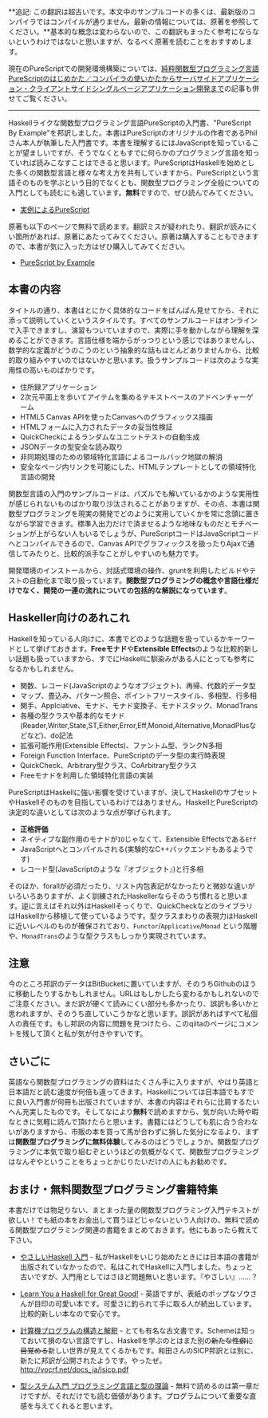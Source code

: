 <!-- {
  "id": "f1e048fc9a8ca51eddb2",
  "created_at": "2015-04-09T22:08:58+09:00",
  "tags": [
    {
      "name": "JavaScript",
      "versions": []
    },
    {
      "name": "Haskell",
      "versions": []
    },
    {
      "name": "関数型言語",
      "versions": []
    },
    {
      "name": "altjs",
      "versions": []
    },
    {
      "name": "purescript",
      "versions": []
    }
  ],
  "title": "関数型なAltJS、PureScriptの入門書を邦訳しました。"
} -->

**追記: この翻訳は超古いです。本文中のサンプルコードの多くは、最新版のコンパイラではコンパイルが通りません。最新の情報については、原著を参照してください。**基本的な概念は変わらないので、この翻訳もまったく参考にならないというわけではないと思いますが、なるべく原著を読むことをおすすめします。

現在のPureScriptでの開発環境構築については、[純粋関数型プログラミング言語PureScriptのはじめかた／コンパイラの使いかたからサーバサイドアプリケーション・クライアントサイドシングルページアプリケーション開発まで](http://qiita.com/hiruberuto/items/2316b58162cfec150460)の記事も併せてご覧ください。

----

Haskellライクな関数型プログラミング言語PureScriptの入門書、"PureScript By Example"を邦訳しました。本書はPureScriptのオリジナルの作者であるPhilさん本人が執筆した入門書です。本書を理解するにはJavaScriptを知っていることが望ましいですが、そうでなくともすでに何らかのプログラミング言語を知っていれば読みこなすことはできると思います。PureScriptはHaskellを始めとした多くの関数型言語と様々な考え方を共有していますから、PureScriptという言語そのものを学ぶという目的でなくとも、関数型プログラミング全般についての入門としても読むにも適しています。**無料**ですので、ぜひ読んでみてください。

- [実例によるPureScript](http://hiruberuto.bitbucket.org/purescript/)

原著も以下のページで無料で読めます。翻訳ミスが疑われたり、翻訳が読みにくい箇所があれば、原著にあたってみてください。原著は購入することもできますので、本書が気に入った方はぜひ購入してみてください。

- [PureScript by Example](https://leanpub.com/purescript/read)

## 本書の内容

タイトルの通り、本書はとにかく具体的なコードをばんばん見せてから、それに添って説明していくというスタイルです。すべてのサンプルコードはオンラインで入手できますし、演習もついていますので、実際に手を動かしながら理解を深めることができます。言語仕様を端からがっつりという感じではありませんし、数学的な定義がどうのこうのという抽象的な話もほとんどありませんから、比較的取り組みやすいのではないかと思います。扱うサンプルコードは次のような実用性の高いものばかりです。

* 住所録アプリケーション
* 2次元平面上を歩いてアイテムを集めるテキストベースのアドベンチャーゲーム
* HTML5 Canvas APIを使ったCanvasへのグラフィックス描画
* HTMLフォームに入力されたデータの妥当性検証
* QuickCheckによるランダムなユニットテストの自動生成
* JSONデータの型安全な読み取り
* 非同期処理のための領域特化言語によるコールバック地獄の解消
* 安全なページ内リンクを可能にした、HTMLテンプレートとしての領域特化言語の開発

関数型言語の入門のサンプルコードは、パズルでも解いているかのような実用性が感じられないものばかり取り沙汰されることがありますが、その点、本書は関数型プログラミングを現実の開発でどのように実用していくかを常に念頭に置きながら学習できます。標準入出力だけで済ませるような地味なものだとモチベーションが上がらない人もいるでしょうが、PureScriptコードはJavaScriptコードへとコンパイルできるので、Canvas APIでグラフィックスを扱ったりAjaxで通信してみたりと、比較的派手なことがしやすいのも魅力です。

開発環境のインストールから、対話式環境の操作、gruntを利用したビルドやテストの自動化まで取り扱っています。**関数型プログラミングの概念や言語仕様だけでなく、開発の一連の流れについての包括的な解説になっています**。

## Haskeller向けのあれこれ

Haskellを知っている人向けに、本書でどのような話題を扱っているかキーワードとして挙げておきます。**Freeモナド**や**Extensible Effects**のような比較的新しい話題も扱っていますから、すでにHaskellに馴染みがある人にとっても参考になるかもしれません。

- 関数、レコード(JavaScriptのようなオブジェクト)、再帰、代数的データ型
- マップ、畳込み、パターン照合、ポイントフリースタイル、多相型、行多相
- 関手、Applciative、モナド、モナド変換子、モナドスタック、MonadTrans 
- 各種の型クラスや基本的なモナド(Reader,Writer,State,ST,Either,Error,Eff,Monoid,Alternative,MonadPlusなどなど)、do記法
- 拡張可能作用(Extensible Effects)、ファントム型、ランクN多相
- Foreign Function Interface、PureScriptのデータ型の実行時表現
- QuickCheck、Arbitrary型クラス、CoArbitrary型クラス
- Freeモナドを利用した領域特化言語の実装

PureScriptはHaskellに強い影響を受けていますが、決してHaskellのサブセットやHaskellそのものを目指しているわけではありません。HaskellとPureScriptの決定的な違いとしては次のような点が挙げられます。

* **正格評価**
* ネイティブな副作用のモナドが`IO`じゃなくて、Extensible Effectsである`Eff`
* JavaScriptへとコンパイルされる(実験的なC++バックエンドもあるようです)
* レコード型(JavaScriptのような『オブジェクト』)と行多相

そのほか、forallが必須だったり、リスト内包表記がなかったりと微妙な違いがいろいろありますが、よく訓練されたHaskellerならそのうち慣れると思います。逆に言えばそれ以外はHaskellそっくりで、QuickCheckなどのライブラリはHaskellから移植して使っているようです。型クラスまわりの表現力はHaskellに近いレベルのものが確保されており、`Functor`/`Applicative`/`Monad` という階層や、`MonadTrans`のような型クラスもしっかり実現されています。

## 注意

今のところ邦訳のデータはBitBucketに置いていますが、そのうちGithubのほうに移動したりするかもしれません。URLはもしかしたら変わるかもしれないのでご注意ください。まだ訳が硬くて読みにくい部分も多かったり、誤訳も多いかと思われますが、そのうち直していこうかなと思います。誤訳があればすべて私個人の責任です。もし邦訳の内容に問題を見つけたら、このqiitaのページにコメントを残して頂くと私が気が付きやすいです。

## さいごに

英語なら関数型プログラミングの資料はたくさん手に入りますが、やはり英語と日本語だと読む速度が何倍も違ってきます。Haskellについては日本語でもすでに良い入門書が何冊も出版されていますが、本書の内容はそれらに比肩するたいへん充実したものです。そしてなにより**無料**で読めますから、気が向いた時や暇なときに気軽に読んで頂けたらと思います。書籍にはどうしても肌に合う合わないがありますから、市販の本を買って馬が合わずに損した気分になるより、まずは**関数型プログラミングに無料体験**してみるのはどうでしょうか。関数型プログラミングに本気で取り組むぞというほどの気概がなくて、関数型プログラミングはなんぞやということをちょっとかじりたいだけの人にもお勧めです。

## おまけ・無料関数型プログラミング書籍特集

本書だけでは物足りない、まとまった量の関数型プログラミング入門テキストが欲しい！でも紙の本をお金出して買うほどじゃないという人向けの、無料で読める関数型プログラミング関連の書籍をまとめておきます。他にもあったら教えて下さい。

* [やさしいHaskell 入門](http://www.sampou.org/haskell/tutorial-j/index.html) - 私がHaskellをいじり始めたときには日本語の書籍が出版されていなかったので、私はこれでHaskellに入門しました。ちょっと古いですが、入門用としてはさほど問題無いと思います。『やさしい』……？
* [Learn You a Haskell for Great Good!](http://learnyouahaskell.com/) - 英語ですが、表紙のポップなゾウさんが目印の可愛い本です。可愛さに釣られて手に取る人が続出しています。比較的新しい本なので安心です。
* [計算機プログラムの構造と解釈](http://sicp.iijlab.net/fulltext/xcont.html) - とても有名な古文書です。Schemeは知っておいて損のない言語ですし、Haskellを学ぶのとはまた別の~~新たな性癖に目覚める~~新しい世界が見えてくるかもです。和田さんのSICP邦訳とは別に、新たに邦訳が公開されたようです。やったぜ。http://vocrf.net/docs_ja/jsicp.pdf

* [型システム入門 プログラミング言語と型の理論](http://estore.ohmsha.co.jp/titles/978427406911P) - 無料で読めるのは第一章だけですが、それだけでも読む価値があります。プログラムについて重要な直感を与えてくれると思います。



<!--

----

## 訳語メモ

この翻訳にはいろいろ問題がありそうだなというのは筆者も感じてます。もし問題を感じたかたがいればコメントください。

### 翻訳の方針メモ

* カタカナ語をなるべく避け、可能な限り日本語に訳す。カタカナ語に直せない場合は、検索エンジンでも検索しやすいようにアルファベットそのままに残す。例："Applicaive Functor"→「Applicative関手」。「アプリカティブファンクター」というように訳す手もないわけではありませんが、「アプリカティブ」「ファンクタ」のいずれも一般的なカタカナ語ではないため、筆者はそれが読みやすくなっているとは思いません。
* 一般的な日本語としてすでに充分定着したカタカナ語は積極的に避ける事はしない。例：「データ」「コンテナ」「ルール」などはそのまま使う。
* 専門分野でのみ使われるカタカナ語は専門知識がないと読みにくいのでなるべく避けたいが、先例があり、それが避け難いならそれに従う。例：「インスタンス」「モノイド」「モナド」など。「モナド」は「単子」というような翻訳もあるようですが、あまり一般的でないように思います。`Monad`というようにアルファベットそのままにする手もありだと思いますが、今回はとりあえず「モナド」にしています。

* 専門用語以外でカタカナ語が避けにくい時には、その語が用語として重要でない限り、文章全体を意味を保ったまま表現を変える。例：

    > The `psci` interactive mode allows for rapid prototyping with immediate feedback

    "rapid prototyping"という語を「ラピッドプロトタイピング」というようにそのままカタカナ語にしてしまう訳者もいますが、本書ではそのような用語を避けるように、「psci 対話式処理系では反応を即座に得られるので」というように訳しています。また、

    > Now let's write some utility functions for working with phone books.

    という文も、「ユーティリティ関数」というカタカナ語を回避するため、 

    > 今度は電話帳の操作を支援する関数をいくつか書いてみましょう。

    という訳にしています。

----

訳語の選択に迷いました。誰かの参考になるかもしれないので、メモとして掲載しておきます。



##### kind 種

「類」と訳されることもありますが、どうも数学の界隈では以前から「種」と訳されていたらしく、最近では「種」のほうで訳される流れだとか。統一さえされればどっちでもいいと思います。「種類」は単語として一般的過ぎるので避けました。今回は園芸の話ではないので、「種」でも混同はないと判断し、それを使っています。

##### predicate function 述語関数

日本語の「述語」と論理学のpredicateは明らかに異なるので、predicateを述語と訳すのはちょっと厳しいと思います。ここで言いたいのは、その関数が真か偽を返す関数だということであって、「動作や状態の主体」という意味の「述語」を割り当てるのは嬉しくありません。ここで言っているのは`true`または`false`を返す関数であることを言っています。

##### traverse 走査する

あまり普通じゃない訳ですが、「要素をひとつひとつ調べて処理していく」という意味に近い「走査」にしました。

##### row polymorphism 行多相

先例はありませんが、そのまんまです。

##### nest 入れ子

入れ子は入れ子でしょ？「ネスト」と訳すと、筆者は頭のなかでツバメがピーチクパーチク餌をねだりはじめるので避けました。

##### pattern matching  パターン照合  

これも半端にカタカナ語が混じっていて気になりますが、"pattern"にこなれた訳がないので、仕方なくこうしました。

##### pattern match failure パターン照合失敗　

語呂が悪いです

##### map マップ　

筆者は"mapping"というと数学の「写像」を思い浮かべてしまいますが、これを「写像」と呼ぶのは一般的すぎるので、苦し紛れに「マップ」にしています。前例に何か良い訳はないでしょうか。

##### folding 畳み込み　

筆者は「畳み込み」という語を見ると"convolution"という英単語が思い浮かんじゃうのですが、確か「プログラミングHaskell」とかを参考にして「畳み込み」にしました。

##### case式　　　

アルファベットと日本語が入り混じった変な訳語だと思いますが、この場合は"case"という予約語だから仕方ありません。カタカナ語じゃないのでセーフ！

##### primitive type 原始型

あんまり普通じゃない訳だけど、定着すれば定着すると思います。「プリミティブ型」のほうが一般的だと思いますが、私は「プリミティブ型」以外で「プリミティブ」という単語を日本語で聞くことはほとんどないと思うし、「プリミティブ」はカタカナ語として定着もしていないと思います。

##### instance インスタンス

「実例」「実体」あたりが良さそうな気もしますが、Haskell界隈でそう訳した先例が見受けられないので日和って「インスタンス」。HaskellやPureScriptのような言語では「実装」が意味としては近いですが、type classをimplementationしたのがinstanceなので、implementationを「実装」と訳すとinstanceを同じ「実装」とするわけにいかなくなります。

##### type class  型クラス

重箱読みとか湯桶読み的な、半端にカタカナ語が混じっていて微妙な用語。でも「クラス」はもうカタカナ語としてそこそこ定着しているので問題は少ないでしょう(筆者は集合論とかが頭をもたげるので、スッキリとはいきませんが)。下手に和訳すると「型級」となって、逆にわかりづらい気もします。我々は「クラス」という単語に慣れすぎました。「超弩級」を「スーパードレッドノートクラス」とかに書き換えてもわかりづらいので、妥協ポイント。

##### type class instance 型クラスインスタンス

……。中途半端すぎて泣きたい訳語。

##### type checker 型検証器

「チェッカ」とか正直わかりづらいと思います。日本人なら「検証器」でどうでしょうか。

##### function 関数

「関数」のほうが常用漢字な感じだし、意味としても近いと思います。「函」はファンクションのファンの音訳として中国語で使われていたものが輸入されたようですが、関数と箱だとかという説明がもう現代的じゃないと思います。現代的には関数は二項**関**係の特殊なものであって、その意味でも「関数」のほうが意味として適切でしょう。「函数」から「関数」への書き換えが進められたきっかけが常用漢字の導入にあったとしても、現代的には訳語として関数のほうが適切だと思います。

「関」という漢字の元の意味は「門のかんぬき」だそうで、そこから「物と物との繋ぎ目の仕組み」という意味が派生したそうな。まさにピッタリな漢字ではないでしょうか。「箱」「ブラックボックス」は関数に対するイメージとしては正しくありません。「箱」や「ブラックボックス」はつまり入力と出力の関係が**箱に隠されて見えない**ということに主眼が置かれていますが、関数に関して関係が**見えるかどうか**は関係ありません。対応関係を決めている法則が見えようが見えまいが、入力に対して出力の対応**関**係がただひとつ定まっていることが重要なのです。とディリクレ先生が言ってました。

「函数」と訳すのにこだわる人もいますが、「関係」という意味をもった「関」というぴったりの漢字があるのに、中国語の古い音訳にこだわって「函数」を使う理由はないと思います。

##### equality operator 等値演算子

equivalenceとqualityの違いとか……。「等価」と「等値」の違いとか……

##### non-strict 広義の

ケースバイケースですが、訳に困ってこれを使ったケースがあります。もちろん、評価戦略としての"strict evaluation"は「正格評価」です。お間違えのないように。

##### monoid モノイド

多分数学でしか使われない造語なのでそのまま「モノイド」でも仕方ないし、実際にそう訳されるのが普通です。「単系」とか「単位的半群」という訳語もあるようですが、あまり一般的でなさそうです。

##### ordered container 順序付きコンテナ

「コンテナ」……。カタカナ語なのであまり好きではありませんが、もう十分定着してる単語だからまあいいでしょう。「格納容器」とか言われても逆にわかりづらいです。

##### monad law モナド則

##### functor law 関手則

##### identity law 恒等射律

単位元律？lawが「律」だったり「則」だったりしてバラバラだけど、先例に従います。個人的には「律」のほうがかっこいいのでは。「因果律」とか中二っぽくてかっこいいじゃないですか。

##### double arrow 太った矢印

「太った矢印」はfat arrowですが、「二重線の矢印」もわかりづらい気がしたので。

##### equational reasoning 等式推論 

筆者は知らない分野。よくわからない

##### test テスト

「試験」とかに訳す勇気はありませんでした。小学生でも知っているカタカナ語としてスルー。

##### support 対応する

##### template テンプレート

「雛形」と訳す手も考えましたが、「雛形」の原義が「実物を作る前に制作される小さな模型」であることを考えると、微妙にわかりづらい。妥協して「テンプレート」

##### import/export インポート/エクスポート

搬入/搬出とか言われてもわかりづらそうなので妥協しました。exportは「露出」とかが意味として近いですが意味不明になりかねないのでやめました

##### error エラー

exceptionは例外という漢語なのにerrorはエラーというカタカナ語という不思議。でも「誤り」とはニュアンスが違うし、「失敗」はやや近いけどそれも違う気がします

##### indent 字下げ

「インデント」でもいいですけど、今回はやや過剰にカタカナ語を避けました

##### type system　型システム

「型体系」じゃわかりづらそうです

##### utility functions 支援関数

うーん、いい訳が思いつきません。とはいえ「ユーティリティ関数」も正直意味不明だとは思います。

##### capture

"Those types whose values can be randomly generated are captured by the `Arbitrary` type class"

「型が型クラスにcaptureされる」の"capture"適当な表現がわかりません。「<型>は<型クラス>のインスタンスを持つ」というような表現で回避しています。

##### phantom type

カタカナ語を増やしたくないので「幻影型」。中二力が高そう。「幽霊型」という翻訳例も見かけましたが「幻影型」のほうがかっこよくないでしょうか。

##### optional オプショナルな

いろいろ考えたんですが、どうしても適当な訳語が思いつかなくて一番困った語。専門用語というわけではないのでアルファベットのまま残す気にもならず、結局「オプショナルな」というカタカナ語になってます。これはひどい。


-->

